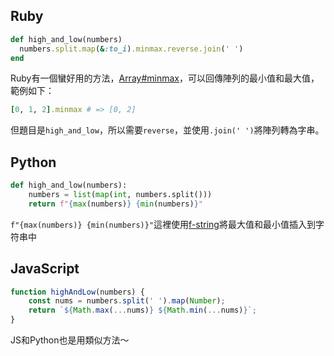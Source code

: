 
## Ruby
```ruby
def high_and_low(numbers)
  numbers.split.map(&:to_i).minmax.reverse.join(' ')
end
```
Ruby有一個蠻好用的方法，[Array#minmax](https://rubyapi.org/3.3/o/s?q=minmax)，可以回傳陣列的最小值和最大值，範例如下：
```ruby
[0, 1, 2].minmax # => [0, 2]
```
但題目是`high_and_low`，所以需要`reverse`，並使用`.join(' ')`將陣列轉為字串。

## Python
```py
def high_and_low(numbers):
    numbers = list(map(int, numbers.split()))
    return f"{max(numbers)} {min(numbers)}"
```
`f"{max(numbers)} {min(numbers)}"`這裡使用[f-string](https://docs.python.org/zh-tw/3/tutorial/inputoutput.html)將最大值和最小值插入到字符串中

## JavaScript
```js
function highAndLow(numbers) {
    const nums = numbers.split(' ').map(Number);
    return `${Math.max(...nums)} ${Math.min(...nums)}`;
}
```
JS和Python也是用類似方法～